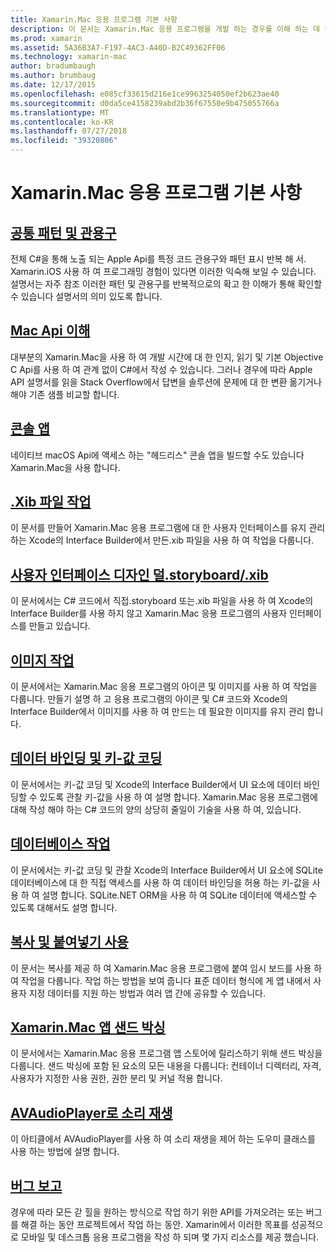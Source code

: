 ```yaml
---
title: Xamarin.Mac 응용 프로그램 기본 사항
description: 이 문서는 Xamarin.Mac 응용 프로그램을 개발 하는 경우를 이해 하는 데 필요한 다양 한 개념을 설명 하는 지침에 연결 합니다.
ms.prod: xamarin
ms.assetid: 5A36B3A7-F197-4AC3-A40D-B2C49362FF06
ms.technology: xamarin-mac
author: bradumbaugh
ms.author: brumbaug
ms.date: 12/17/2015
ms.openlocfilehash: e085cf33615d216e1ce9963254050ef2b623ae40
ms.sourcegitcommit: d0da5ce4158239abd2b36f67550e9b475055766a
ms.translationtype: MT
ms.contentlocale: ko-KR
ms.lasthandoff: 07/27/2018
ms.locfileid: "39320806"
---
```

# <a name="xamarinmac-application-fundamentals"></a>Xamarin.Mac 응용 프로그램 기본 사항

## <a name="common-patterns-and-idiomsmacapp-fundamentalspatternsmd"></a>[공통 패턴 및 관용구](~/mac/app-fundamentals/patterns.md)

전체 C#을 통해 노출 되는 Apple Api를 특정 코드 관용구와 패턴 표시 반복 해 서. Xamarin.iOS 사용 하 여 프로그래밍 경험이 있다면 이러한 익숙해 보일 수 있습니다. 설명서는 자주 참조 이러한 패턴 및 관용구를 반복적으로의 확고 한 이해가 통해 확인할 수 있습니다 설명서의 의미 있도록 합니다.

## <a name="understanding-mac-apismacapp-fundamentalsmac-apismd"></a>[Mac Api 이해](~/mac/app-fundamentals/mac-apis.md)

대부분의 Xamarin.Mac을 사용 하 여 개발 시간에 대 한 인지, 읽기 및 기본 Objective C Api를 사용 하 여 관계 없이 C#에서 작성 수 있습니다. 그러나 경우에 따라 Apple API 설명서를 읽을 Stack Overflow에서 답변을 솔루션에 문제에 대 한 변환 옮기거나 해야 기존 샘플 비교할 합니다.

## <a name="console-appsmacapp-fundamentalsconsolemd"></a>[콘솔 앱](~/mac/app-fundamentals/console.md)

네이티브 macOS Api에 액세스 하는 "헤드리스" 콘솔 앱을 빌드할 수도 있습니다 Xamarin.Mac을 사용 합니다.

## <a name="working-with-xib-filesmacapp-fundamentalsxibmd"></a>[.Xib 파일 작업](~/mac/app-fundamentals/xib.md)

이 문서를 만들어 Xamarin.Mac 응용 프로그램에 대 한 사용자 인터페이스를 유지 관리 하는 Xcode의 Interface Builder에서 만든.xib 파일을 사용 하 여 작업을 다룹니다.

## <a name="storyboardxib-less-user-interface-designmacapp-fundamentalsxibless-uimd"></a>[사용자 인터페이스 디자인 덜.storyboard/.xib](~/mac/app-fundamentals/xibless-ui.md)

이 문서에서는 C# 코드에서 직접.storyboard 또는.xib 파일을 사용 하 여 Xcode의 Interface Builder를 사용 하지 않고 Xamarin.Mac 응용 프로그램의 사용자 인터페이스를 만들고 있습니다.

## <a name="working-with-imagesmacapp-fundamentalsimagemd"></a>[이미지 작업](~/mac/app-fundamentals/image.md)

이 문서에서는 Xamarin.Mac 응용 프로그램의 아이콘 및 이미지를 사용 하 여 작업을 다룹니다. 만들기 설명 하 고 응용 프로그램의 아이콘 및 C# 코드와 Xcode의 Interface Builder에서 이미지를 사용 하 여 만드는 데 필요한 이미지를 유지 관리 합니다.

## <a name="data-binding-and-key-value-codingmacapp-fundamentalsdatabindingmd"></a>[데이터 바인딩 및 키-값 코딩](~/mac/app-fundamentals/databinding.md)

이 문서에서는 키-값 코딩 및 Xcode의 Interface Builder에서 UI 요소에 데이터 바인딩할 수 있도록 관찰 키-값을 사용 하 여 설명 합니다. Xamarin.Mac 응용 프로그램에 대해 작성 해야 하는 C# 코드의 양의 상당히 줄일이 기술을 사용 하 여, 있습니다. 

## <a name="working-with-databasesmacapp-fundamentalsdatabasesmd"></a>[데이터베이스 작업](~/mac/app-fundamentals/databases.md)

이 문서에서는 키-값 코딩 및 관찰 Xcode의 Interface Builder에서 UI 요소에 SQLite 데이터베이스에 대 한 직접 액세스를 사용 하 여 데이터 바인딩을 허용 하는 키-값을 사용 하 여 설명 합니다. SQLite.NET ORM을 사용 하 여 SQLite 데이터에 액세스할 수 있도록 대해서도 설명 합니다.

## <a name="working-with-copy-and-pastemacapp-fundamentalscopy-pastemd"></a>[복사 및 붙여넣기 사용](~/mac/app-fundamentals/copy-paste.md)

이 문서는 복사를 제공 하 여 Xamarin.Mac 응용 프로그램에 붙여 임시 보드를 사용 하 여 작업을 다룹니다. 작업 하는 방법을 보여 줍니다 표준 데이터 형식에 게 앱 내에서 사용자 지정 데이터를 지원 하는 방법과 여러 앱 간에 공유할 수 있습니다.

## <a name="sandboxing-a-xamarinmac-appmacapp-fundamentalssandboxingmd"></a>[Xamarin.Mac 앱 샌드 박싱](~/mac/app-fundamentals/sandboxing.md)

이 문서에서는 Xamarin.Mac 응용 프로그램 앱 스토어에 릴리스하기 위해 샌드 박싱을 다룹니다. 샌드 박싱에 포함 된 요소의 모든 내용을 다룹니다: 컨테이너 디렉터리, 자격, 사용자가 지정한 사용 권한, 권한 분리 및 커널 적용 합니다.

## <a name="playing-sound-with-avaudioplayermacapp-fundamentalssoundsmd"></a>[AVAudioPlayer로 소리 재생](~/mac/app-fundamentals/sounds.md)

이 아티클에서 AVAudioPlayer를 사용 하 여 소리 재생을 제어 하는 도우미 클래스를 사용 하는 방법에 설명 합니다.

## <a name="reporting-bugsmacapp-fundamentalstroubleshootingmd"></a>[버그 보고](~/mac/app-fundamentals/troubleshooting.md)

경우에 따라 모든 갇 힐을 원하는 방식으로 작업 하기 위한 API를 가져오려는 또는 버그를 해결 하는 동안 프로젝트에서 작업 하는 동안. Xamarin에서 이러한 목표를 성공적으로 모바일 및 데스크톱 응용 프로그램을 작성 하 되며 몇 가지 리소스를 제공 했습니다.
